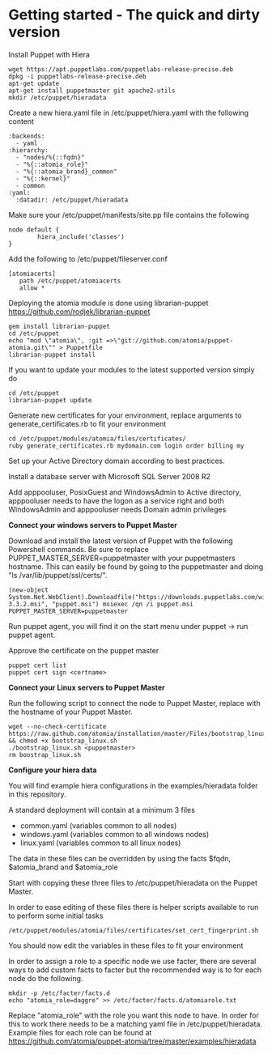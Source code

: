 # Getting started - The quick and dirty version #

Install Puppet with Hiera

	wget https://apt.puppetlabs.com/puppetlabs-release-precise.deb
	dpkg -i puppetlabs-release-precise.deb
	apt-get update
	apt-get install puppetmaster git apache2-utils
	mkdir /etc/puppet/hieradata

Create a new hiera.yaml file in /etc/puppet/hiera.yaml with the following content

	:backends:
	  - yaml
	:hierarchy:
	  - "nodes/%{::fqdn}"
	  - "%{::atomia_role}"
	  - "%{::atomia_brand}_common"
	  - "%{::kernel}"
	  - common
	:yaml:
	  :datadir: /etc/puppet/hieradata

Make sure your /etc/puppet/manifests/site.pp file contains the following

	node default {
	        hiera_include('classes')
	}

Add the following to /etc/puppet/fileserver.conf

	[atomiacerts]
 	   path /etc/puppet/atomiacerts
  	   allow *

Deploying the atomia module is done using librarian-puppet https://github.com/rodjek/librarian-puppet

	gem install librarian-puppet
	cd /etc/puppet
	echo "mod \"atomia\", :git =>\"git://github.com/atomia/puppet-atomia.git\"" > Puppetfile
	librarian-puppet install 
	
If you want to update your modules to the latest supported version simply do

	cd /etc/puppet
	librarian-puppet update

Generate new certificates for your environment, replace arguments to generate_certificates.rb to fit your environment

	cd /etc/puppet/modules/atomia/files/certificates/
	ruby generate_certificates.rb mydomain.com login order billing my

Set up your Active Directory domain according to best practices.

Install a database server with Microsoft SQL Server 2008 R2

Add apppooluser, PosixGuest and WindowsAdmin to Active directory,
apppooluser needs to have the logon as a service right and both WindowsAdmin and apppooluser needs Domain admin privileges

**Connect your windows servers to Puppet Master**

Download and install the latest version of Puppet with the following Powershell commands. Be sure to replace PUPPET_MASTER_SERVER=puppetmaster with your puppetmasters hostname. This can easily be found by going to the puppetmaster and doing "ls /var/lib/puppet/ssl/certs/".

	(new-object System.Net.WebClient).Downloadfile("https://downloads.puppetlabs.com/windows/puppet-3.3.2.msi", "puppet.msi") msiexec /qn /i puppet.msi PUPPET_MASTER_SERVER=puppetmaster

Run puppet agent, you will find it on the start menu under puppet -> run puppet agent.

Approve the certificate on the puppet master

	puppet cert list
	puppet cert sign <certname>

**Connect your Linux servers to Puppet Master**

Run the following script to connect the node to Puppet Master, replace <puppetmaster> with the hostname of your Puppet Master.

	wget --no-check-certificate https://raw.github.com/atomia/installation/master/Files/bootstrap_linux.sh && chmod +x bootstrap_linux.sh
	./bootstrap_linux.sh <puppetmaster>
	rm boostrap_linux.sh

**Configure your hiera data**

You will find example hiera configurations in the examples/hieradata folder in this repository. 

A standard deployment will contain at a minimum 3 files

- common.yaml (variables common to all nodes)
- windows.yaml (variables common to all windows nodes)
- linux.yaml (variables common to all linux nodes)

The data in these files can be overridden by using the facts $fqdn, $atomia_brand and $atomia_role 

Start with copying these three files to /etc/puppet/hieradata on the Puppet Master.

In order to ease editing of these files there is helper scripts available to run to perform some initial tasks

	/etc/puppet/modules/atomia/files/certificates/set_cert_fingerprint.sh

You should now edit the variables in these files to fit your environment

In order to assign a role to a specific node we use facter, there are several ways to add custom facts to facter but the recommended way is to for each node do the following.

	mkdir -p /etc/facter/facts.d
	echo "atomia_role=daggre" >> /etc/facter/facts.d/atomiarole.txt

Replace "atomia_role" with the role you want this node to have. In order for this to work there needs to be a matching yaml file in /etc/puppet/hieradata. Example files for each role can be found at https://github.com/atomia/puppet-atomia/tree/master/examples/hieradata

